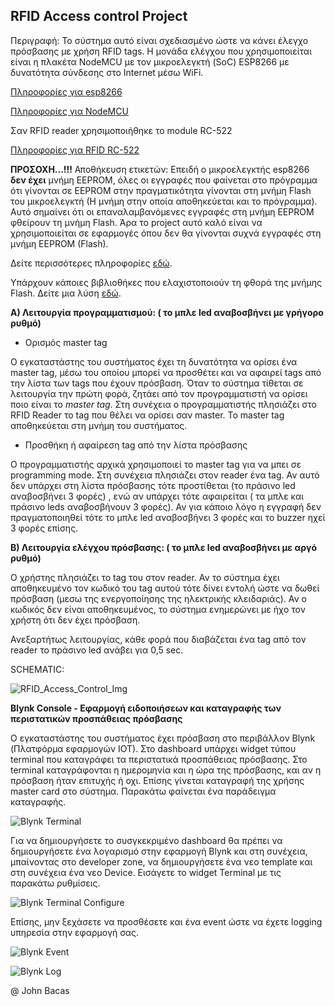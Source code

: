 ## **RFID Access control Project**

Περιγραφή: Το σύστημα αυτό είναι σχεδιασμένο ώστε να κάνει έλεγχο πρόσβασης με χρήση RFID tags.
Η μονάδα ελέγχου που χρησιμοποιείται είναι η πλακέτα NodeMCU με τον μικροελεγκτή (SoC) ESP8266 με δυνατότητα σύνδεσης στο Internet μέσω WiFi.

[Πληροφορίες για esp8266](https://www.espressif.com/en/products/socs/esp8266)

[Πληροφορίες για NodeMCU](https://www.nodemcu.com/index_en.html)

Σαν RFID reader χρησιμοποιήθηκε το module RC-522

[Πληροφορίες για RFID RC-522](https://lastminuteengineers.com/how-rfid-works-rc522-arduino-tutorial/)

**ΠΡΟΣΟΧΗ...!!!**
Αποθήκευση ετικετών: Επειδή ο μικροελεγκτής esp8266 **δεν έχει** μνήμη EEPROM, όλες οι εγγραφές που φαίνεται στο πρόγραμμα ότι γίνονται σε EEPROM στην πραγματικότητα γίνονται στη μνήμη Flash του μικροελεγκτή (Η μνήμη στην οποία αποθηκεύεται και το πρόγραμμα).
Αυτό σημαίνει ότι οι επαναλαμβανόμενες εγγραφές στη μνήμη EEPROΜ φθείρουν τη μνήμη Flash.
Άρα το project αυτό καλό είναι να χρησιμοποιείται σε εφαρμογές όπου δεν θα γίνονται συχνά εγγραφές στη μνήμη EEPROM (Flash).

Δείτε περισσότερες πληροφορίες [εδώ](https://www.aranacorp.com/en/using-the-eeprom-with-the-esp8266/).

Υπάρχουν κάποιες βιβλιοθήκες που ελαχιστοποιούν τη φθορά της μνήμης Flash. Δείτε μια λύση [εδώ](https://www.arduino.cc/reference/en/libraries/esp_eeprom/).


**Α) Λειτουργία προγραμματισμού: ( το μπλε led αναβοσβήνει με γρήγορο ρυθμό)**

 - Ορισμός master tag

Ο εγκαταστάστης του συστήματος έχει τη δυνατότητα να ορίσει ένα master tag, μέσω του οποίου μπορεί να προσθέτει και να αφαιρεί tags από την λίστα των tags που έχουν πρόσβαση.
Όταν το σύστημα τίθεται σε λειτουργία την πρώτη φορά, ζητάει από τον προγραμματιστή να ορίσει ποιο είναι το *master tag*. Στη συνέχεια ο προγραμματιστής πλησιάζει στο RFID Reader το tag που θέλει να ορίσει σαν master. Το master tag αποθηκεύεται στη μνήμη του συστήματος.

 - Προσθήκη ή αφαίρεση tag από την λίστα πρόσβασης

Ο προγραμματιστής αρχικά χρησιμοποιεί το master tag για να μπει σε programming mode. Στη συνέχεια πλησιάζει στον reader ένα tag. Αν αυτό δεν υπάρχει στη λίστα πρόσβασης τότε προστίθεται (το πράσινο led αναβοσβήνει 3 φορές) , ενώ αν υπάρχει τότε αφαιρείται ( τα μπλε και πράσινο leds αναβοσβήνουν 3 φορές). Αν για κάποιο λόγο η εγγραφή δεν πραγματοποιηθεί τότε το μπλε led αναβοσβήνει 3 φορές και το buzzer ηχεί 3 φορές επίσης.

**Β) Λειτουργία ελέγχου πρόσβασης: ( το μπλε led αναβοσβήνει με αργό ρυθμό)**

Ο χρήστης πλησιάζει το tag του στον reader. Αν το σύστημα έχει αποθηκευμένο τον κωδικό του tag αυτού τότε δίνει εντολή ώστε να δωθεί πρόσβαση (μεσω της ενεργοποίησης της ηλεκτρικής κλειδαριάς). Αν ο κωδικός δεν είναι αποθηκευμένος, το σύστημα ενημερώνει με ήχο τον χρήστη ότι δεν έχει πρόσβαση.

Ανεξαρτήτως λειτουργίας, κάθε φορά που διαβάζεται ένα tag από τον reader το πράσινο led ανάβει για 0,5 sec.

SCHEMATIC:

![RFID_Access_Control_Img](https://github.com/johnbacas/RFID_Access_Control/Photos/NodeMCU_RFID-RC522.jpg)


**Blynk Console - Εφαρμογή ειδοποιήσεων και καταγραφής των περιστατικών προσπάθειας πρόσβασης**

Ο εγκαταστάστης του συστήματος έχει πρόσβαση στο περιβάλλον Blynk (Πλατφόρμα εφαρμογών IOT). Στο dashboard υπάρχει widget τύπου terminal που καταγράφει τα περιστατικά προσπάθειας πρόσβασης.
Στο terminal καταγράφονται η ημερομηνία και η ώρα της πρόσβασης, και αν η πρόσβαση ήταν επιτυχής ή οχι. Επίσης γίνεται καταγραφή της χρήσης master card στο σύστημα.
Παρακάτω φαίνεται ένα παράδειγμα καταγραφής.

![Blynk Terminal](https://github.com/johnbacas/RFID_Access_Control/Photos/Blynk_Terminal_Live.jpg)

Για να δημιουργήσετε το συσγκεκριμένο dashboard θα πρέπει να δημιουργήσετε ένα λογαρισμό στην εφαρμογή Blynk και στη συνέχεια, μπαίνοντας στο developer zone, να δημιουργήσετε ένα νεο template και στη συνέχεια ένα νεο Device.
Εισάγετε το widget Terminal με τις παρακάτω ρυθμίσεις.

![Blynk Terminal Configure](https://github.com/johnbacas/RFID_Access_Control/Photos/Blynk_Terminal.jpg)

Επίσης, μην ξεχάσετε να προσθέσετε και ένα event ώστε να έχετε logging υπηρεσία στην εφαρμογή σας.

![Blynk Event](https://github.com/johnbacas/RFID_Access_Control/Photos/blob/main/Blynk_Event.jpg)

![Blynk Log](https://github.com/johnbacas/RFID_Access_Control/Photos/Blynk_EntranceLog.jpg)

@ John Bacas
